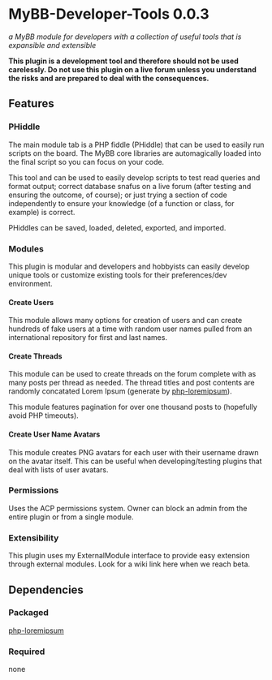 # MyBB-Developer-Tools 0.0.3
*a MyBB module for developers with a collection of useful tools that is expansible and extensible*

**This plugin is a development tool and therefore should not be used carelessly. Do not use this plugin on a live forum unless you understand the risks and are prepared to deal with the consequences.**

## Features
### PHiddle
The main module tab is a PHP fiddle (PHiddle) that can be used to easily run scripts on the board. The MyBB core libraries are automagically loaded into the final script so you can focus on your code.

This tool and can be used to easily develop scripts to test read queries and format output; correct database snafus on a live forum (after testing and ensuring the outcome, of course); or just trying a section of code independently to ensure your knowledge (of a function or class, for example) is correct.

PHiddles can be saved, loaded, deleted, exported, and imported.

### Modules
This plugin is modular and developers and hobbyists can easily develop unique tools or customize existing tools for their preferences/dev environment.

#### Create Users
This module allows many options for creation of users and can create hundreds of fake users at a time with random user names pulled from an international repository for first and last names.

#### Create Threads
This module can be used to create threads on the forum complete with as many posts per thread as needed. The thread titles and post contents are randomly concatated Lorem Ipsum (generate by [php-loremipsum](https://github.com/joshtronic/php-loremipsum)).

This module features pagination for over one thousand posts to (hopefully avoid PHP timeouts).

#### Create User Name Avatars
This module creates PNG avatars for each user with their username drawn on the avatar itself. This can be useful when developing/testing plugins that deal with lists of user avatars.

### Permissions
Uses the ACP permissions system. Owner can block an admin from the entire plugin or from a single module.

### Extensibility
This plugin uses my ExternalModule interface to provide easy extension through external modules. Look for a wiki link here when we reach beta.

## Dependencies

### Packaged
[php-loremipsum](https://github.com/joshtronic/php-loremipsum)

### Required
none
